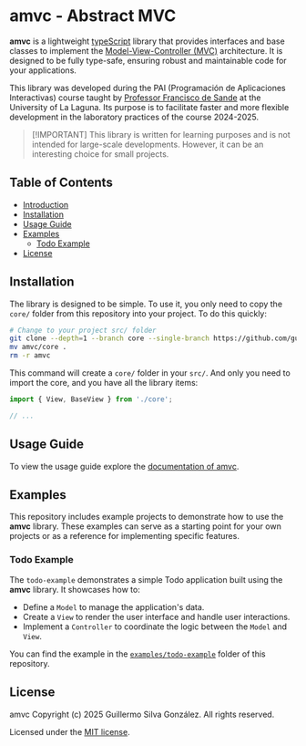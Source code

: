 # amvc - Abstract MVC

**amvc** is a lightweight [typeScript](https://www.typescriptlang.org/) library that provides interfaces and base classes to implement the [Model-View-Controller (MVC)](https://developer.mozilla.org/en-US/docs/Glossary/MVC) architecture. It is designed to be fully type-safe, ensuring robust and maintainable code for your applications.

This library was developed during the PAI (Programación de Aplicaciones Interactivas) course taught by [Professor Francisco de Sande](https://github.com/fsande) at the University of La Laguna. Its purpose is to facilitate faster and more flexible development in the laboratory practices of the course 2024-2025.

> [!IMPORTANT] This library is written for learning purposes and is not intended for large-scale developments. However, it can be an interesting choice for small projects.

## Table of Contents

- [Introduction](#amvc-abstract-mvc)
- [Installation](#installation)
- [Usage Guide](#usage-guide)
- [Examples](#examples)
  - [Todo Example](#todo-example)
- [License](#license)

## Installation

The library is designed to be simple. To use it, you only need to copy the `core/` folder from this repository into your project.
To do this quickly:

```bash
# Change to your project src/ folder
git clone --depth=1 --branch core --single-branch https://github.com/guillex387/amvc.git
mv amvc/core .
rm -r amvc
```

This command will create a `core/` folder in your `src/`.
And only you need to import the core, and you have all the library items:

```typescript
import { View, BaseView } from './core';

// ...
```

## Usage Guide

To view the usage guide explore the [documentation of amvc](https://guillex387.github.io/amvc/).

## Examples

This repository includes example projects to demonstrate how to use the **amvc** library. These examples can serve as a starting point for your own projects or as a reference for implementing specific features.

### Todo Example

The `todo-example` demonstrates a simple Todo application built using the **amvc** library. It showcases how to:

- Define a `Model` to manage the application's data.
- Create a `View` to render the user interface and handle user interactions.
- Implement a `Controller` to coordinate the logic between the `Model` and `View`.

You can find the example in the [`examples/todo-example`](https://github.com/Guillex387/amvc/tree/main/examples/todo-example) folder of this repository.

## License

amvc Copyright (c) 2025 Guillermo Silva González. All rights reserved.

Licensed under the [MIT license](/LICENSE).
